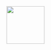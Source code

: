 <div id="header" align="center">
  <img src="https://media.giphy.com/media/v1.Y2lkPTc5MGI3NjExemdvbjdxamoxY2FqbTRnd3RhZ2s3Y3o1cjNkb3B6MzVxNmRqODk4ZyZlcD12MV9pbnRlcm5hbF9naWZfYnlfaWQmY3Q9Zw/2IudUHdI075HL02Pkk/giphy.gif" width="100"/>
</div>
